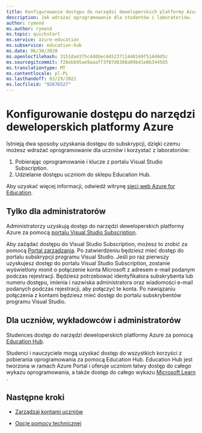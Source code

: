 ```yaml
---
title: Konfigurowanie dostępu do narzędzi deweloperskich platformy Azure dla celów nauczania
description: Jak wdrażać oprogramowanie dla studentów i laboratoriów.
author: rymend
ms.author: rymend
ms.topic: quickstart
ms.service: azure-education
ms.subservice: education-hub
ms.date: 06/30/2020
ms.openlocfilehash: 3151da4375c440bec44523711448149f51440d5c
ms.sourcegitcommit: f28ebb95ae9aaaff3f87d8388a09b41e0b3445b5
ms.translationtype: MT
ms.contentlocale: pl-PL
ms.lasthandoff: 03/29/2021
ms.locfileid: "92676527"
---
```

# <a name="setting-up-access-for-azure-dev-tools"></a>Konfigurowanie dostępu do narzędzi deweloperskich platformy Azure

Istnieją dwa sposoby uzyskania dostępu do subskrypcji, dzięki czemu możesz wdrażać oprogramowanie dla uczniów i korzystać z laboratoriów:
1. Pobierając oprogramowanie i klucze z portalu Visual Studio Subscription.
1. Udzielanie dostępu uczniom do sklepu Education Hub.

Aby uzyskać więcej informacji, odwiedź witrynę [sieci web Azure for Education](https://azureforeducation.microsoft.com).

## <a name="for-administrators-only"></a>Tylko dla administratorów  
Administratorzy uzyskują dostęp do narzędzi deweloperskich platformy Azure za pomocą [portalu Visual Studio Subscription](https://my.visualstudio.com/).

Aby zażądać dostępu do Visual Studio Subscription, możesz to zrobić za pomocą [Portal zarządzania](https://azureforeducation.microsoft.com/account/Subscriptions). Po zatwierdzeniu będziesz mieć dostęp do portalu subskrypcji programu Visual Studio. Jeśli po raz pierwszy uzyskujesz dostęp do portalu Visual Studio Subscription, zostanie wyświetlony monit o połączenie konta Microsoft z adresem e-mail podanym podczas rejestracji. Będziesz potrzebować identyfikatora subskrybenta lub numeru dostępu, imienia i nazwiska administratora oraz wiadomości e-mail podanych podczas rejestracji, aby połączyć te konta. Po nawiązaniu połączenia z kontami będziesz mieć dostęp do portalu subskrybentów programu Visual Studio.

## <a name="for-students-faculty-and-administrators"></a>Dla uczniów, wykładowców i administratorów
Studences dostęp do narzędzi deweloperskich platformy Azure za pomocą [Education Hub](https://aka.ms/devtoolsforteaching).

Studenci i nauczyciele mogą uzyskać dostęp do wszystkich korzyści z pobierania oprogramowania za pomocą Education Hub. Education Hub jest tworzona w ramach Azure Portal i oferuje uczniom łatwy dostęp do całego wykazu oprogramowania, a także dostęp do całego wykazu [Microsoft Learn](/learn/) .

## <a name="next-steps"></a>Następne kroki
- [Zarządzaj kontami uczniów](manage-students.md)

- [Opcje pomocy technicznej](program-support.md)